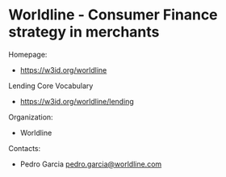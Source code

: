 Worldline - Consumer Finance strategy in merchants 
===

Homepage:
* https://w3id.org/worldline

Lending Core Vocabulary
* https://w3id.org/worldline/lending

Organization: 
* Worldline

Contacts:
* Pedro Garcia <pedro.garcia@worldline.com>